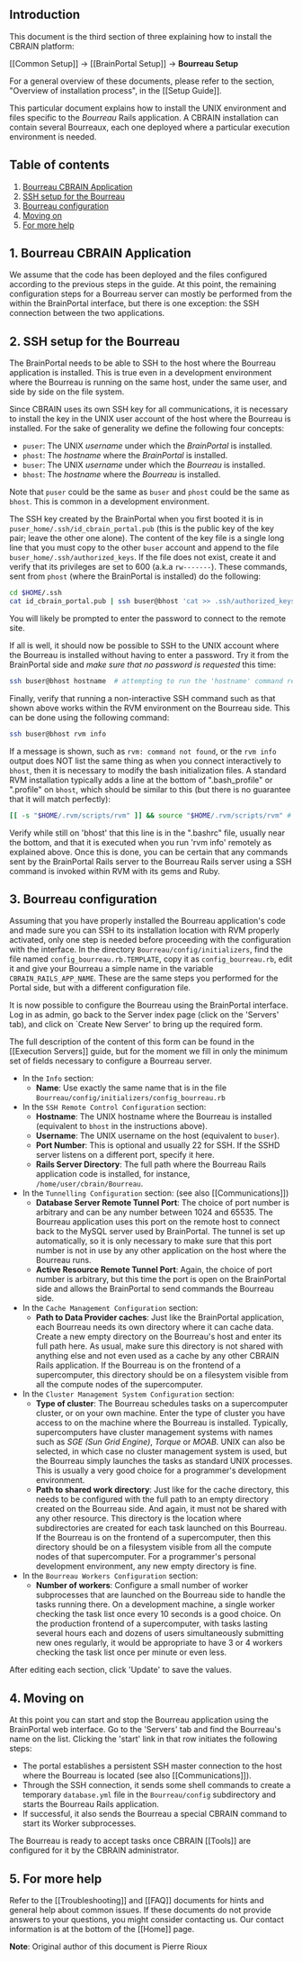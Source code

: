 ## Introduction

This document is the third section of three explaining how to 
install the CBRAIN platform:

  [[Common Setup]] -> [[BrainPortal Setup]] -> **Bourreau Setup**

For a general overview of these documents, please refer to
the section, "Overview of installation process", in the [[Setup Guide]].

This particular document explains how to install the UNIX environment
and files specific to the _Bourreau_ Rails application. A
CBRAIN installation can contain several Bourreaux, each one deployed
where a particular execution environment is needed.

## Table of contents

1. [Bourreau CBRAIN Application](#bourreau_app)
2. [SSH setup for the Bourreau](#ssh)
3. [Bourreau configuration](#bour)
4. [Moving on](#next)
5. [For more help](#help)

<a name="bourreau_app" />

## 1. Bourreau CBRAIN Application

We assume that the code has been deployed and the files
configured according to the previous steps in the guide. 
At this point, the remaining configuration steps for a Bourreau 
server can mostly be performed from the within the BrainPortal interface, 
but there is one exception: the SSH connection between the two applications.

<a name="ssh" />

## 2. SSH setup for the Bourreau

The BrainPortal needs to be able to SSH to the host
where the Bourreau application is installed. This is
true even in a development environment where the
Bourreau is running on the same host, under the same user,
and side by side on the file system.

Since CBRAIN uses its own SSH key for all communications,
it is necessary to install the key in the UNIX user account of
the host where the Bourreau is installed. For the sake
of generality we define the following four concepts:

* `puser`: The UNIX _username_ under which the *BrainPortal* is installed.
* `phost`: The _hostname_ where the *BrainPortal* is installed.
* `buser`: The UNIX _username_ under which the *Bourreau* is installed.
* `bhost`: The _hostname_ where the *Bourreau* is installed.

Note that `puser` could be the same as `buser` and `phost` could
be the same as `bhost`. This is common in a development environment.

The SSH key created by the BrainPortal when you first
booted it is in `puser_home/.ssh/id_cbrain_portal.pub` (this
is the public key of the key pair; leave the other one
alone). The content of the key file is a single long
line that you must copy to the other `buser` account
and append to the file `buser_home/.ssh/authorized_keys`.
If the file does not exist, create it and verify that its
privileges are set to 600 (a.k.a `rw-------`). These
commands, sent from `phost` (where the BrainPortal
is installed) do the following:

```bash
cd $HOME/.ssh
cat id_cbrain_portal.pub | ssh buser@bhost 'cat >> .ssh/authorized_keys;chmod 600 .ssh/authorized_keys'
```

You will likely be prompted to enter the password to connect to the remote
site.

If all is well, it should now be possible to SSH to the UNIX account where
the Bourreau is installed without having to enter a password. Try it
from the BrainPortal side and _make sure that no password is requested_ this time:

```bash
ssh buser@bhost hostname  # attempting to run the 'hostname' command remotely
```

Finally, verify that running a non-interactive SSH command such as 
that shown above works within the RVM environment on the Bourreau 
side. This can be done using the following command:

```bash
ssh buser@bhost rvm info
```

If a message is shown, such as `rvm: command not found`, or the 
`rvm info` output does NOT list the same thing as when you connect
interactively to `bhost`, then it is necessary to modify the bash initialization
files. A standard RVM installation typically adds a line at the
bottom of ".bash_profile" or ".profile" on `bhost`, which should be
similar to this (but there is no guarantee that it will match perfectly):

```bash
[[ -s "$HOME/.rvm/scripts/rvm" ]] && source "$HOME/.rvm/scripts/rvm" # Load RVM into a shell session *as a function*
```

Verify while still on 'bhost' that this line is in the ".bashrc" file, usually near
the bottom, and that it is executed when you run 'rvm info'
remotely as explained above. Once this is done, you can be certain
that any commands sent by the BrainPortal Rails server to the Bourreau
Rails server using a SSH command is invoked within RVM with its gems
and Ruby.

<a name="bour" />

## 3. Bourreau configuration

Assuming that you have properly installed the Bourreau application's
code and made sure you can SSH to its installation
location with RVM properly activated, only one step is needed before
proceeding with the configuration with the interface. In the directory
`Bourreau/config/initializers`, find the file named `config_bourreau.rb.TEMPLATE`,
copy it as `config_bourreau.rb`, edit it and give your Bourreau a simple
name in the variable `CBRAIN_RAILS_APP_NAME`. These are the same steps
you performed for the Portal side, but with a different configuration file.

It is now possible to configure the Bourreau 
using the BrainPortal interface. Log in as admin, go back to the Server 
index page (click on the 'Servers' tab), and click on `Create New Server'
to bring up the required form.

The full description of the content of this form can be found in
the [[Execution Servers]] guide, but for the moment we fill in
only the minimum set of fields necessary to configure a
Bourreau server.

* In the `Info` section:
  * **Name**: Use exactly the same name that is in the file `Bourreau/config/initializers/config_bourreau.rb`
* In the `SSH Remote Control Configuration` section:
  * **Hostname**: The UNIX hostname where the Bourreau is installed (equivalent
    to `bhost` in the instructions above).
  * **Username**: The UNIX username on the host (equivalent to `buser`).
  * **Port Number**: This is optional and usually 22 for SSH. If the SSHD server listens
    on a different port, specify it here.
  * **Rails Server Directory**: The full path where the Bourreau
    Rails application code is installed, for instance, `/home/user/cbrain/Bourreau`.
* In the `Tunnelling Configuration` section: (see also [[Communications]])
  * **Database Server Remote Tunnel Port**: The choice of port number is arbitrary
    and can be any number between 1024 and 65535. The Bourreau application uses 
    this port on the remote host to connect back to the MySQL server used by 
    BrainPortal. The tunnel is set up automatically, so it is only necessary to make 
    sure that this port number is not in use by any other application on the host 
    where the Bourreau runs.
  * **Active Resource Remote Tunnel Port**: Again, the choice of port number 
    is arbitrary, but this time the port is open on the BrainPortal side
    and allows the BrainPortal to send commands the Bourreau side.
* In the `Cache Management Configuration` section:
  * **Path to Data Provider caches**: Just like the BrainPortal application, each
    Bourreau needs its own directory where it can cache data. Create a new empty
    directory on the Bourreau's host and enter its full path here. As usual, make
    sure this directory is not shared with anything else and not even used as
    a cache by any other CBRAIN Rails application. If the Bourreau is on
    the frontend of a supercomputer, this directory should be on a filesystem
    visible from all the compute nodes of the supercomputer.
* In the `Cluster Management System Configuration` section:
  * **Type of cluster**: The Bourreau schedules tasks on a supercomputer cluster, 
    or on your own machine. Enter the type of cluster you have access to on the 
    machine where the Bourreau is installed. Typically, supercomputers have cluster 
    management systems with names such as _SGE (Sun Grid Engine)_, _Torque_ or 
    _MOAB_. UNIX can also be selected, in which case no cluster management 
    system is used, but the Bourreau simply launches the tasks as standard UNIX 
    processes. This is usually a very good choice for a programmer's development 
    environment.
  * **Path to shared work directory**: Just like for the cache directory, this needs
    to be configured with the full path to an empty directory created on the Bourreau 
    side. And again, it must not be shared with any other resource. This directory is 
    the location where subdirectories are created for each task launched on this Bourreau. 
    If the Bourreau is on the frontend of a supercomputer, then this directory should be 
    on a filesystem visible from all the compute nodes of that supercomputer.  For a 
    programmer's personal development environment, any new empty directory is fine.
* In the `Bourreau Workers Configuration` section:
  * **Number of workers**: Configure a small number of worker subprocesses that
    are launched on the Bourreau side to handle the tasks running there. On a
    development machine, a single worker checking the task list once every 10
    seconds is a good choice. On the production frontend of a supercomputer, with
    tasks lasting several hours each and dozens of users simultaneously submitting
    new ones regularly, it would be appropriate to have 3 or 4 workers checking the 
    task list once per minute or even less.

After editing each section, click 'Update' to save the values.

<a name="next" />

## 4. Moving on

At this point you can start and stop the Bourreau application
using the BrainPortal web interface. Go to the 'Servers' tab
and find the Bourreau's name on the list. Clicking the
'start' link in that row initiates the following steps:

  * The portal establishes a persistent SSH master connection
    to the host where the Bourreau is located (see also [[Communications]]).
  * Through the SSH connection, it sends some shell commands
    to create a temporary `database.yml` file in the `Bourreau/config`
    subdirectory and starts the Bourreau Rails application.
  * If successful, it also sends the Bourreau a special
    CBRAIN command to start its Worker subprocesses.

The Bourreau is ready to accept tasks once CBRAIN [[Tools]]
are configured for it by the CBRAIN administrator.

<a name="more_help" />

## 5. For more help

Refer to the [[Troubleshooting]] and [[FAQ]] documents for hints
and general help about common issues. If these documents do not
provide answers to your questions, you might consider contacting us. 
Our contact information is at the bottom of the [[Home]] page.

**Note**: Original author of this document is Pierre Rioux